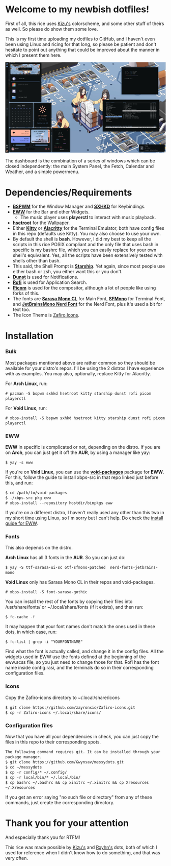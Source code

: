 # Welcome to my newbish dotfiles!

First of all, this rice uses [Kizu's](https://github.com/janleigh/dotfiles) colorscheme, and some other stuff of theirs as well. So please do show them some love.

This is my first time uploading my dotfiles to GitHub, and I haven't even been using Linux and ricing for that long, so please be patient and don't hesitate to point out anything that could be improved about the manner in which I present them here.

![showcase](basicshowcase.png)

The dashboard is the combination of a series of windows which can be closed independently: the main System Panel, the Fetch, Calendar and Weather, and a simple powermenu.

# Dependencies/Requirements

- [**BSPWM**](https://github.com/baskerville/bspwm) for the Window Manager and [**SXHKD**](https://github.com/baskerville/sxhkd) for Keybindings.
- [**EWW**](https://github.com/elkowar/eww) for the Bar and other Widgets.
  - The music player uses **playerctl** to interact with music playback.
- [**hsetroot**](https://github.com/himdel/hsetroot) for the Wallpaper.
- Either [**Kitty**](https://github.com/kovidgoyal/kitty) or [**Alacritty**](https://github.com/alacritty/alacritty) for the Terminal Emulator, both have config files in this repo (defaults use Kitty). You may also choose to use your own. 
- By default the shell is **bash**. However, I did my best to keep all the scripts in this rice POSIX compliant and the only file that uses bash in specific is my bashrc file, which you can easily replace for your own shell's equivalent. Yes, all the scripts have been extensively tested with shells other than bash.
- This said, the Shell Prompt is [**Starship**](https://github.com/starship/starship). Yet again, since most people use either bash or zsh, you either want this or you don't.
- [**Dunst**](https://github.com/dunst-project/dunst) is used for Notifications.
- [**Rofi**](https://github.com/davatorium/rofi) is used for Application Search.
- [**Picom**](https://github.com/yshui/picom) is used for the compositor, although a lot of people like using forks of this.
- The fonts are [**Sarasa Mono CL**](https://github.com/be5invis/Sarasa-Gothic) for Main Font, [**SFMono**](https://github.com/NishantGadihoke/SFMonoFont) for Terminal Font, and [**JetBrainsMono Nerd Font**](https://github.com/tomwei7/JetBrainsMono-Nerd-Front) for the Nerd Font, plus it's used a bit for text too.
- The Icon Theme is [Zafiro Icons](https://github.com/zayronxio/Zafiro-icons).


# Installation
### Bulk
Most packages mentioned above are rather common so they should be available for your distro's repos. I'll be using the 2 distros I have experience with as examples. You may also, optionally, replace Kitty for Alacritty. 

For **Arch Linux**, run:
```
# pacman -S bspwm sxhkd hsetroot kitty starship dunst rofi picom playerctl
```
For **Void Linux**, run:
```
# xbps-install -S bspwm sxhkd hsetroot kitty starship dunst rofi picom playerctl
```

### EWW
**EWW** in specific is complicated or not, depending on the distro. If you are on **Arch**, you can just get it off the **AUR**, by using a manager like yay:
```
$ yay -s eww
```
If you're on **Void Linux**, you can use the [**void-packages**](https://github.com/void-linux/void-packages) package for **EWW**. For this, follow the guide to install xbps-src in that repo linked just before this, and run:
```
$ cd /path/to/void-packages
$ ./xbps-src pkg eww
# xbps-install --repository hostdir/binpkgs eww
```
If you're on a different distro, I haven't really used any other than this two in my short time using Linux, so I'm sorry but I can't help. Do check the [install guide for EWW](https://elkowar.github.io/eww/).

### Fonts
This also depends on the distro.

**Arch Linux** has all 3 fonts in the **AUR**. So you can just do:
```
$ yay -S ttf-sarasa-ui-sc otf-sfmono-patched  nerd-fonts-jetbrains-mono
```
**Void Linux** only has Sarasa Mono CL in their repos and void-packages.
```
# xbps-install -S font-sarasa-gothic
```
You can install the rest of the fonts by copying their files into /usr/share/fonts/ or ~/.local/share/fonts (if it exists), and then run:
```
$ fc-cache -f
```
It may happen that your font names don't match the ones used in these dots, in which case, run:
```
$ fc-list | grep -i "YOURFONTNAME"
```
Find what the font is actually called, and change it in the config files. All the widgets used in EWW use the fonts defined at the beginning of the eww.scss file, so you just need to change those for that. Rofi has the font name inside config.rasi, and the terminals do so in their corresponding configuration files.

### Icons
Copy the Zafiro-icons directory to ~/.local/share/icons
```
$ git clone https://github.com/zayronxio/Zafiro-icons.git
$ cp -r Zafiro-icons ~/.local/share/icons/
```

### Configuration files
Now that you have all your dependencies in check, you can just copy the files in this repo to their corresponding spots.
```
The following command requires git. It can be installed through your package manager.
$ git clone https://github.com/Gwynsav/messydots.git
$ cd ~/messydots
$ cp -r config/* ~/.config/
$ cp -r local/bin/* ~/.local/bin/
$ cp bashrc ~/.bashrc && cp xinitrc ~/.xinitrc && cp Xresources ~/.Xresources
```
If you get an error saying "no such file or directory" from any of these commands, just create the corresponding directory.

# Thank you for your attention
And especially thank you for RTFM!

This rice was made possible by [Kizu's](https://github.com/janleigh/dotfiles) and [Rxyhn's](https://github.com/rxyhn/bspdots) dots, both of which I used for reference when I didn't know how to do something, and that was very often.
